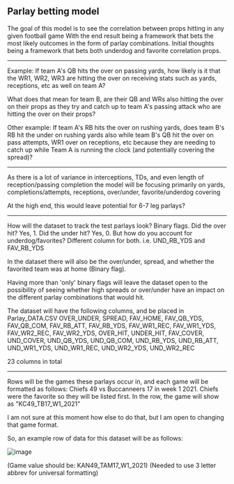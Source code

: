 ## Parlay betting model

The goal of this model is to see the correlation between props hitting in any given football game
With the end result being a framework that bets the most likely outcomes in the form of parlay combinations. Initial thoughts being a framework that bets both underdog and favorite correlation props.


------

Example: If team A's QB hits the over on passing yards, how likely is it that the WR1, WR2, WR3 are hitting the over on receiving stats such as yards, receptions, etc as well on team A?

What does that mean for team B, are their QB and WRs also hitting the over on their props as they try and catch up to team A's passing attack who are hitting the over on their props?

Other example: If team A's RB hits the over on rushing yards, does team B's RB hit the under on rushing yards also while team B's QB hit the over on pass attempts, WR1 over on receptions, etc because they are needing to catch up while Team A is running the clock (and potentially covering the spread)?

-------

As there is a lot of variance in interceptions, TDs, and even length of reception/passing completion
the model will be focusing primarily on yards, completions/attempts, receptions, over/under, favorite/underdog covering

At the high end, this would leave potential for 6-7 leg parlays?

-------

How will the dataset to track the test parlays look?
Binary flags. Did the over hit? Yes, 1. Did the under hit? Yes, 0. 
But how do you account for underdog/favorites? 
Different column for both. i.e. UND_RB_YDS and FAV_RB_YDS

In the dataset there will also be the over/under, spread, and whether the favorited team was at home (Binary flag).

Having more than 'only' binary flags will leave the dataset open to the possibility of seeing whether high spreads or over/under have an impact on the different parlay combinations that would hit.


The dataset will have the following columns, and be placed in Parlay_DATA.CSV
OVER_UNDER, SPREAD, FAV_HOME, FAV_QB_YDS, FAV_QB_COM, FAV_RB_ATT, FAV_RB_YDS, 
FAV_WR1_REC, FAV_WR1_YDS, FAV_WR2_REC, FAV_WR2_YDS, OVER_HIT, UNDER_HIT, FAV_COVER, UND_COVER, UND_QB_YDS, UND_QB_COM, UND_RB_YDS, UND_RB_ATT, UND_WR1_YDS, UND_WR1_REC,
UND_WR2_YDS, UND_WR2_REC

23 columns in total

--------

Rows will be the games these parlays occur in, and each game will be formatted as follows:
Chiefs 49 vs Buccanneers 17 in week 1 2021. Chiefs were the favorite so they will be listed first. In the row, the game will show as "KC49_TB17_W1_2021"

I am not sure at this moment how else to do that, but I am open to changing that game format.


So, an example row of data for this dataset will be as follows:

![image](https://user-images.githubusercontent.com/58530177/133520021-9b5fc69b-b49a-4f9b-9def-dd776175de6f.png)
 
 (Game value should be: KAN49_TAM17_W1_2021) (Needed to use 3 letter abbrev for universal formatting)


